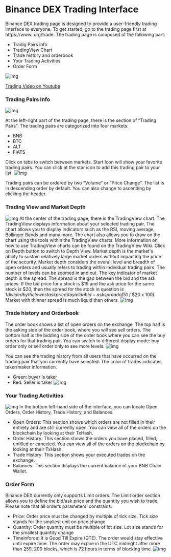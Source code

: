 #  Binance DEX Trading Interface


Binance DEX trading page is designed to provide a user-friendly trading interface to everyone. To get started, go to the trading page first at https://www..org/trade. The trading page is composed of the following part:

* Tradig Pairs info
* TradingView Chart
* Trade history and orderbook
* Your Trading Activities
* Order Form

![img](../../assets/trading-interface/trading-page.png)

[Trading Video on Youtube](https://www.youtube.com/watch?v=cZmEOpMQ_k0)

### Trading Pairs Info
![img](../../assets/trading-interface/pairs.png)

At the left-right part of the trading page, there is the section of “Trading Pairs”. The trading pairs are categorized into four markets:
- BNB
- BTC
- ALT
- FIATS

Click on tabs to switch between markets.
Start Icon will show your favorite trading pairs.  You can click at the star icon to add this trading pair to your list.
![img](../../assets/trading-interface/trading-page.png)

Trading pairs can be ordered by two “Volume” or “Price Change”. The list is in descending order by default. You can also change to ascending by clicking the header.

### Trading View and Market Depth

![img](../../assets/trading-interface/tv.png)
At the center of the trading page, there is the TradingView chart. The TradingView displays information about your selected trading pair. The chart allows you to display indicators such as the RSI, moving average, Bollinger Bands and many more. The chart also allows you to draw on the chart using the tools within the TradingView charts. More information on how to use TradingView charts can be found on the TradingView Wiki.
Click on Depth button to switch to Depth View.
Market depth is the market's ability to sustain relatively large market orders without impacting the price of the security. Market depth considers the overall level and breadth of open orders and usually refers to trading within individual trading pairs. The number of levels can be zoomed in and out.
The key indicator of market depth is the spread. The spread is the gap between the bid and the ask prices. If the bid price for a stock is $19 and the ask price for the same stock is $20, then the spread for the stock in question is $1 divided by the lowest ask price) to yield a bid-ask spread of 5% ($1 / $20 x 100). Market with thinner spread is much liquid than others.
![img](../../assets/trading-interface/depth.png)

### Trade history and Orderbook
The order book shows a list of open orders on the exchange. The top half is the asking side of the order book, where you will see sell orders. The bottom half is the bidding side of the order book where you can see the buy orders for that trading pair. You can switch to different display mode: buy order only or sell order only to see more levels.
![img](../../assets/trading-interface/order.png)

You can see the trading history from all users that have occurred on the trading pair that you currently have selected. The color of trades indicates taker/maker information.
* Green: buyer is taker
* Red: Seller is taker
![img](../../assets/trading-interface/trades.png)

### Your Trading Activities

![img](../../assets/trading-interface/activity.png)
In the bottom left-hand side of the interface, you can locate Open Orders, Order History, Trade History, and Balances.
- Open Orders: This section shows which orders are not filled in their entirety and are still currently open. You can view all of the orders on the blockchain by looking at their TxHash.
- Order History: This section shows the orders you have placed, filled, unfilled or canceled. You can view all of the orders on the blockchain by looking at their TxHash.
- Trade History: This section shows your executed trades on the exchange.
- Balances: This section displays the current balance of your BNB Chain Wallet.

### Order Form
Binance DEX currently only supports Limit orders. The Limit order section allows you to define the bid/ask price and the quantity you wish to trade. Please note that all order’s parameters’ constrains:
* Price:  Order price must be changed by multiple of tick size. Tick size stands for the smallest unit on price change
* Quantity: Order quantity must be multiple of lot size.  Lot size stands for the smallest quantity change
* Timeinforce: It is Good Till Expire (GTE). The order would stay effective until expire time. The order may expire in the UTC midnight after more than 259, 200 blocks, which is 72 hours in terms of blocking time.
![img](../../assets/trading-interface/form.png)

